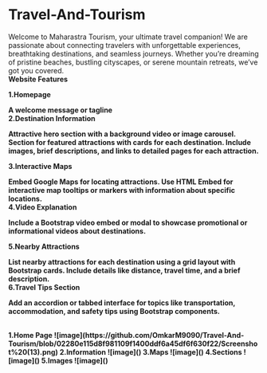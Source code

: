 # Travel-And-Tourism
Welcome to Maharastra Tourism, your ultimate travel companion! We are passionate about connecting travelers with unforgettable experiences, breathtaking destinations, and seamless journeys. Whether you’re dreaming of pristine beaches, bustling cityscapes, or serene mountain retreats, we’ve got you covered.
<br/>
<b>Website Features<b/>


1.Homepage

A welcome message or tagline 
<br/>
2.Destination Information


Attractive hero section with a background video or image carousel.
Section for featured attractions with cards for each destination.
Include images, brief descriptions, and links to detailed pages for each attraction.
<br/>

3.Interactive Maps


Embed Google Maps for locating attractions.
Use HTML Embed for interactive map tooltips or markers with information about specific locations.
<br/>
4.Video Explanation

Include a Bootstrap video embed or modal to showcase promotional or informational videos about destinations.
<br/>

5.Nearby Attractions

List nearby attractions for each destination using a grid layout with Bootstrap cards.
Include details like distance, travel time, and a brief description.
<br/>
6.Travel Tips Section

Add an accordion or tabbed interface for topics like transportation, accommodation, and safety tips using Bootstrap components.

<br/>
1.Home Page
![image](https://github.com/OmkarM9090/Travel-And-Tourism/blob/02280e115d8f981109f1400ddf6a45df6f630f22/Screenshot%20(13).png)
2.Information
![image]()
3.Maps
![image]()
4.Sections
![image]()
5.Images
![image]()


